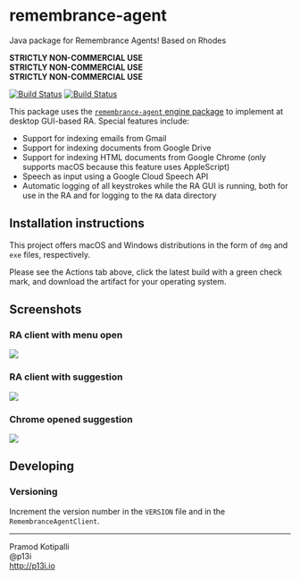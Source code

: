 # remembrance-agent
Java package for Remembrance Agents! Based on Rhodes

**STRICTLY NON-COMMERCIAL USE**  
**STRICTLY NON-COMMERCIAL USE**  
**STRICTLY NON-COMMERCIAL USE**  

[![Build Status](https://travis-ci.org/remembrance-agent/remembrance-agent-desktop.svg?branch=master)](https://travis-ci.org/remembrance-agent/remembrance-agent-desktop) [![Build Status](https://github.com/remembrance-agent/remembrance-agent-desktop/workflows/Java%20CI/badge.svg)](https://github.com/remembrance-agent/remembrance-agent-desktop/actions?workflow=Java+CI)

This package uses the [`remembrance-agent` engine package](https://github.com/remembrance-agent/remembrance-agent) to implement at desktop GUI-based RA. Special features include:
* Support for indexing emails from Gmail
* Support for indexing documents from Google Drive
* Support for indexing HTML documents from Google Chrome (only supports macOS because this feature uses AppleScript)
* Speech as input using a Google Cloud Speech API
* Automatic logging of all keystrokes while the RA GUI is running, both for use in the RA and for logging to the `RA` data directory

## Installation instructions

This project offers macOS and Windows distributions in the form of `dmg` and `exe` files, respectively.

Please see the Actions tab above, click the latest build with a green check mark, and download the artifact for your operating system.


## Screenshots

### RA client with menu open

![](./docs/img/ra-client-menu-open.png)

### RA client with suggestion

![](./docs/img/ra-client-with-suggestion.png)

### Chrome opened suggestion

![](./docs/img/chrome-opened-suggestion.png)

## Developing

### Versioning

Increment the version number in the `VERSION` file and in the `RemembranceAgentClient`.

---

Pramod Kotipalli  
@p13i  
http://p13i.io
